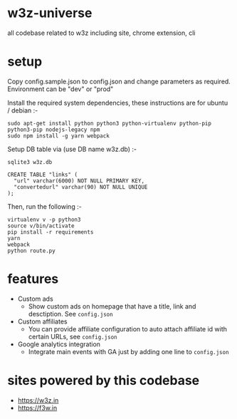# w3z-universe
all codebase related to w3z including site, chrome extension, cli

# setup

Copy config.sample.json to config.json and change parameters as required.
Environment can be "dev" or "prod"

Install the required system dependencies, these instructions are for ubuntu / debian :-

```
sudo apt-get install python python3 python-virtualenv python-pip python3-pip nodejs-legacy npm
sudo npm install -g yarn webpack
```

Setup DB table via (use DB name w3z.db) :-

```
sqlite3 w3z.db

CREATE TABLE "links" (
  "url" varchar(6000) NOT NULL PRIMARY KEY,
  "convertedurl" varchar(90) NOT NULL UNIQUE
);
```

Then, run the following :-

```
virtualenv v -p python3
source v/bin/activate
pip install -r requirements
yarn
webpack
python route.py
```

# features

- Custom ads
    - Show custom ads on homepage that have a title, link and desctiption. See
    `config.json`
- Custom affiliates
    - You can provide affiliate configuration to auto attach affiliate id with
    certain URLs, see `config.json`
- Google analytics integration
    - Integrate main events with GA just by adding one line to `config.json`

# sites powered by this codebase

- https://w3z.in
- https://f3w.in
